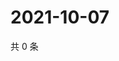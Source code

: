 # 2021-10-07

共 0 条

<!-- BEGIN WEIBO -->
<!-- 最后更新时间 Thu Oct 07 2021 20:14:08 GMT+0800 (China Standard Time) -->

<!-- END WEIBO -->
